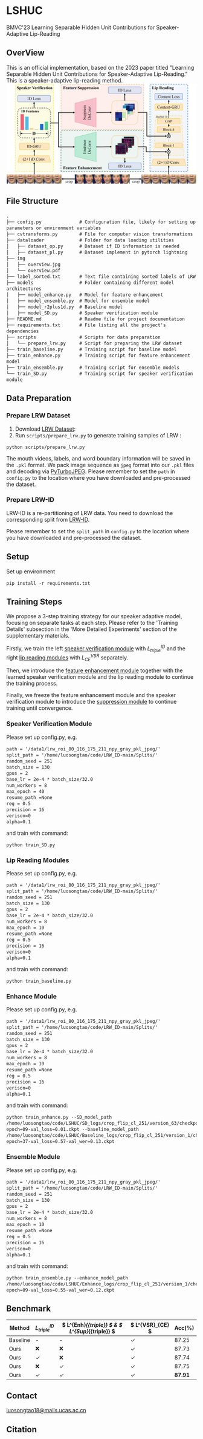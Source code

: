 # LSHUC
BMVC'23 Learning Separable Hidden Unit Contributions for Speaker-Adaptive Lip-Reading


## OverView
This is an official implementation, based on the 2023 paper titled "Learning Separable Hidden Unit Contributions for Speaker-Adaptive Lip-Reading." This is a speaker-adaptive lip-reading method.
![Overview](./img/overview.jpg)
## File Structure
```
.
├── config.py              # Configuration file, likely for setting up parameters or environment variables
├── cvtransforms.py        # File for computer vision transformations
├── dataloader             # Folder for data loading utilities
│   ├── dataset_op.py      # Dataset if ID information is needed
│   ├── dataset_pl.py      # Dataset implement in pytorch lightning
├── img                    
│   ├── overview.jpg       
│   └── overview.pdf       
├── label_sorted.txt       # Text file containing sorted labels of LRW
├── models                 # Folder containing different model architectures
│   ├── model_enhance.py   # Model for feature enhancement
│   ├── model_ensemble.py  # Model for ensemble model
│   ├── model_r2plus1d.py  # Baseline model
│   ├── model_SD.py        # Speaker verification module
├── README.md              # Readme file for project documentation
├── requirements.txt       # File listing all the project's dependencies
├── scripts                # Scripts for data preparation
│   └── prepare_lrw.py     # Script for preparing the LRW dataset
├── train_baseline.py      # Training script for baseline model
├── train_enhance.py       # Training script for feature enhancement model
├── train_ensemble.py      # Training script for ensemble models
└── train_SD.py            # Training script for speaker verification module
```
## Data Preparation
### Prepare LRW Dataset
1. Download [LRW Dataset](http://www.robots.ox.ac.uk/~vgg/data/lip_reading/lrw1.htm):
2. Run `scripts/prepare_lrw.py`  to generate training samples of LRW :

```
python scripts/prepare_lrw.py
```

The mouth videos, labels, and word boundary information will be saved in the `.pkl` format. We pack image sequence as `jpeg` format into our `.pkl` files and decoding via [PyTurboJPEG](https://github.com/lilohuang/PyTurboJPEG). Please remember to set the `path` in `config.py` to the location where you have downloaded and pre-processed the dataset.
### Prepare LRW-ID 
LRW-ID is a re-partitioning of LRW data. You need to download the corresponding split from [LRW-ID](https://github.com/ms-dot-k/LRW_ID).

Please remember to set the `split_path` in `config.py` to the location where you have downloaded and pre-processed the dataset.
## Setup
Set up environment
```
pip install -r requirements.txt
```
## Training Steps
We propose a 3-step training strategy for our speaker adaptive model, focusing on separate tasks at each step. Please refer to the 'Training Details' subsection in the 'More Detailed Experiments' section of the supplementary materials.

Firstly, we train the left [speaker verification module](#speaker-verification-module) with $L^{ID}_{triple}$ and the right [lip reading modules](#lip-reading-modules) with $L^{VSR}_{CE}$ separately. 

Then, we introduce the [feature enhancement module](#enhance-module) together with  the learned speaker verification module and the lip reading module to continue the training process. 

Finally, we freeze the feature enhancement module and the speaker verification module to introduce the [suppression module](#ensemble-module) to continue training until convergence. 
### Speaker Verification Module
Please set up config.py, e.g.
```
path = '/data1/lrw_roi_80_116_175_211_npy_gray_pkl_jpeg/'
split_path = '/home/luosongtao/code/LRW_ID-main/Splits/'
random_seed = 251
batch_size = 130
gpus = 2
base_lr = 2e-4 * batch_size/32.0 
num_workers = 8
max_epoch = 40
resume_path =None
reg = 0.5
precision = 16
verison=0
alpha=0.1

``` 
and train with command:
```
python train_SD.py
```
### Lip Reading Modules
Please set up config.py, e.g.
```
path = '/data1/lrw_roi_80_116_175_211_npy_gray_pkl_jpeg/'
split_path = '/home/luosongtao/code/LRW_ID-main/Splits/'
random_seed = 251
batch_size = 130
gpus = 2
base_lr = 2e-4 * batch_size/32.0 
num_workers = 8
max_epoch = 10
resume_path =None
reg = 0.5
precision = 16
verison=0
alpha=0.1

``` 
and train with command:
```
python train_baseline.py
```
### Enhance Module
Please set up config.py, e.g.
```
path = '/data1/lrw_roi_80_116_175_211_npy_gray_pkl_jpeg/'
split_path = '/home/luosongtao/code/LRW_ID-main/Splits/'
random_seed = 251
batch_size = 130
gpus = 2
base_lr = 2e-4 * batch_size/32.0 
num_workers = 8
max_epoch = 10
resume_path =None
reg = 0.5
precision = 16
verison=0
alpha=0.1

``` 
and train with command:
```
python train_enhance.py --SD_model_path /home/luosongtao/code/LSHUC/SD_logs/crop_flip_cl_251/version_63/checkpoints/checkpoints-epoch=09-val_loss=0.01.ckpt --baseline_model_path /home/luosongtao/code/LSHUC/Baseline_logs/crop_flip_cl_251/version_1/checkpoints/checkpoints-epoch=37-val_loss=0.57-val_wer=0.13.ckpt
```
### Ensemble Module
Please set up config.py, e.g.
```
path = '/data1/lrw_roi_80_116_175_211_npy_gray_pkl_jpeg/'
split_path = '/home/luosongtao/code/LRW_ID-main/Splits/'
random_seed = 251
batch_size = 130
gpus = 2
base_lr = 2e-4 * batch_size/32.0 
num_workers = 8
max_epoch = 10
resume_path =None
reg = 0.5
precision = 16
verison=0
alpha=0.1

``` 
and train with command:
```
python train_ensemble.py --enhance_model_path /home/luosongtao/code/LSHUC/Enhance_logs/crop_flip_cl_251/version_1/checkpoints/checkpoints-epoch=09-val_loss=0.55-val_wer=0.12.ckpt
```
## Benchmark
| Method  |  $L^{ID}_{{triple}}$  | $ L^{Enh}_{{triple}} $ & $ L^{Sup}_{{triple}} $ | $ L^{VSR}_{CE} $ | Acc(%) |
| ------- | ---------------------------- | ------------------------------------------------------------- | ------------------ | ------ | 
| Baseline| -                           | -                              | ✓                 | 87.25    |
| Ours    | ❌                          | ❌                              | ✓                 | 87.73    |
| Ours    | ✓                           | ❌                              | ✓                 | 87.74    |
| Ours    | ❌                          | ✓                              | ✓                 | 87.75    |
| Ours    | ✓                           | ✓                              | ✓                 | **87.91**|
## Contact
luosongtao18@mails.ucas.ac.cn
## Citation